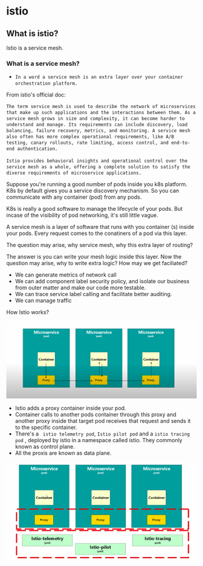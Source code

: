 # istio

## What is istio?

 Istio is a service mesh.

 ### What is a service mesh?
 
* ``` In a word a service mesh is an extra layer over your container orchestration platform. ```

From istio's official doc:

```
The term service mesh is used to describe the network of microservices that make up such applications and the interactions between them. As a service mesh grows in size and complexity, it can become harder to understand and manage. Its requirements can include discovery, load balancing, failure recovery, metrics, and monitoring. A service mesh also often has more complex operational requirements, like A/B testing, canary rollouts, rate limiting, access control, and end-to-end authentication.

Istio provides behavioral insights and operational control over the service mesh as a whole, offering a complete solution to satisfy the diverse requirements of microservice applications.

```

Suppose you're running a good number of pods inside you k8s platform. K8s by default gives you a service discovery mechanism. So you can communicate with any container (pod) from any pods. 

K8s is really a good software to manage the lifecycle of your pods. But incase of the visibility of pod networking, it's still little vague. 

A service mesh is a layer of software that runs with you container (s) inside your pods. Every request comes to the conatiners of a pod via this layer.

The question may arise, why service mesh, why this extra layer of routing? 

The answer is you can write your mesh logic inside this layer. Now the question may arise, why to write extra logic? How may we get faciliated?

- We can generate metrics of network call
- We can add component label security policy, and isolate our business from outer matter and make our code more testable.
- We can trace service label calling and facilitate better auditing.
- We can manage traffic
  
How Istio works?

![alt text](./images/istio.png)

- Istio adds a proxy container inside your pod.
- Container calls to another pods container through this proxy and another proxy inside that target pod receives that request and sends it to the specific container.
- There's a ``` istio telemetry pod```, ``` Istio pilot pod ``` and a ``` istio tracing pod ``` , deployed by istio in a namespace called istio. They commonly known as control plane.
- All the proxis are known as data plane.
  

![alt text](./images/istio-2.png)


